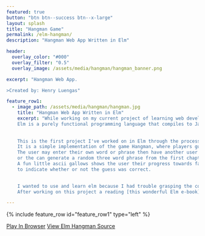 ```yaml
---
featured: true
button: "btn btn--success btn--x-large"
layout: splash
title: "Hangman Game"
permalink: /elm-hangman/
description: "Hangman Web App Written in Elm"

header:
  overlay_color: "#000"
  overlay_filter: "0.5"
  overlay_image: /assets/media/hangman/hangman_banner.png

excerpt: "Hangman Web App.

>Created by: Henry Luengas"

feature_row1:
  - image_path: /assets/media/hangman/hangman.jpg
    title: "Hangman Web App Written in Elm"
    excerpt: "While working on my current project of learning web development and porting my color-shredder to a web app, I started learning Elm.
    Elm is a purely functional programming language that compiles to Javascript and is used to create high performance scalable web applications.
    
    
    This is the first project I've worked on in Elm through the process of teaching myself web development.
    It is a simple implementation of the game Hangman, where players guess the characters of a word.
    The user may enter their own word or phrase then have another user play,
    or the can generate a random three word phrase from the first chapter of Don Quixote to play by themselves.
    A fun little ascii gallows shows the user their progress towards failure, and the character buttons used to enter guesses change color
    to indicate whether or not the guess was correct.

    
    I wanted to use and learn elm because I had trouble grasping the concepts of functional programming in school. We were taught functional programming by creating an interpreter for our own fucntional programming language. Thats even more of a dive into the deep end than trying to learn Elm!
    After working on this project a reading [this wonderful Elm e-book](https://elmprogramming.com/), I feel like I have gained a solid handle on functional programming and the lambda calculus."  

---
```


{% include feature_row id="feature_row1" type="left" %}

<a href="https://hangman.luengas.io" class="btn btn--success btn--large">Play In Browser</a>
<a href="https://github.com/hluengas/elm-hangman" class="btn btn--info btn--large">View Elm Hangman Source</a>
